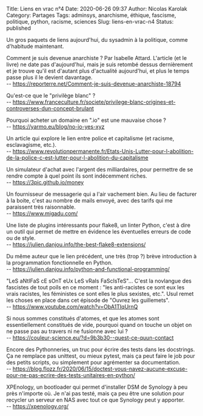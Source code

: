 Title: Liens en vrac n°4
Date: 2020-06-26 09:37
Author: Nicolas Karolak
Category: Partages
Tags: adminsys, anarchisme, éthique, fascisme, politique, python, racisme, sciences
Slug: liens-en-vrac-n4
Status: published

Un gros paquets de liens aujourd'hui, du sysadmin à la politique, comme d'habitude maintenant.

Comment je suis devenue anarchiste ? Par Isabelle Attard. L'article (et le livre) ne date pas d'aujourd'hui, mais je suis retombé dessus dernièrement et je trouve qu'il est d'autant plus d'actualité aujourd'hui, et plus le temps passe plus il le devient davantage.  
-- <https://reporterre.net/Comment-je-suis-devenue-anarchiste-18794>

Qu'est-ce que le "privilège blanc" ?  
-- <https://www.franceculture.fr/societe/privilege-blanc-origines-et-controverses-dun-concept-brulant>

Pourquoi acheter un domaine en ".io" est une mauvaise chose ?  
-- <https://yarmo.eu/blog/no-io-yes-xyz>

Un article qui explore le lien entre police et capitalisme (et racisme, esclavagisme, etc.).  
-- <https://www.revolutionpermanente.fr/Etats-Unis-Lutter-pour-l-abolition-de-la-police-c-est-lutter-pour-l-abolition-du-capitalisme>

Un simulateur d'achat avec l'argent des milliardaires, pour permettre de se rendre compte à quel point ils sont indécemment riches.  
-- <https://3pic.github.io/money>

Un fournisseur de messagerie qui a l'air vachement bien. Au lieu de facturer à la boite, c'est au nombre de mails envoyé, avec des tarifs qui me paraissent très raisonnable.  
-- <https://www.migadu.com/>

Une liste de plugins intéressants pour flake8, un linter Python, c'est à dire un outil qui permet de mettre en évidence les éventuelles erreurs de code ou de style.  
-- <https://julien.danjou.info/the-best-flake8-extensions/>

Du même auteur que le lien précédent, une très (trop ?) brève introduction à la programmation fonctionnelle en Python.  
-- <https://julien.danjou.info/python-and-functional-programming/>

"LeS aNtIFaS cE sOnT eUx LeS vRaIs FaScIsTeS"... C'est la novlangue des fascistes de tout poils en ce moment : "les anti-racistes ce sont eux les vrais racistes, les féministes ce sont elles le plus sexistes, etc.". Usul remet les choses en place dans cet épisode de "Ouvrez les guillemets".  
-- <https://www.youtube.com/watch?v=ObA1TIqUrnQ>

Si nous sommes constitués d'atomes, et que les atomes sont essentiellement constitués de vide, pourquoi quand on touche un objet on ne passe pas au travers ni ne fusionne avec lui ?  
-- <https://couleur-science.eu/?d=9b3b30--quest-ce-quun-contact>

Encore des Pythonneries, un truc pour écrire des tests dans les docstrings. Ça ne remplace pas unittest, ou mieux pytest, mais ça peut faire le job pour des petits scripts, ou simplement pour agrémenter sa documentation.  
-- <https://blog.flozz.fr/2020/06/15/doctest-vous-navez-aucune-excuse-pour-ne-pas-ecrire-des-tests-unitaires-en-python/>

XPEnology, un bootloader qui permet d'installer DSM de Synology à peu près n'importe où. Je n'ai pas testé, mais ça peu être une solution pour recycler un serveur en NAS avec tout ce que Synology peut y apporter.  
-- <https://xpenology.org/>
